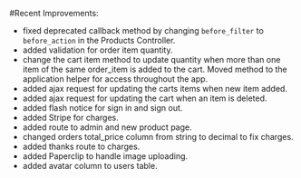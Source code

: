 #Recent Improvements:

* fixed deprecated callback method by changing `before_filter` to `before_action` in the Products Controller.
* added validation for order item quantity.
* change the cart item method to update quantity when more than one item of the same order_item is added to the cart. Moved method to the application helper for access throughout the app.
* added ajax request for updating the carts items when new item added.
* added ajax request for updating the cart when an item is deleted.
* added flash notice for sign in and sign out.
* added Stripe for charges.
* added route to admin and new product page.
* changed orders total_price column from string to decimal to fix charges.
* added thanks route to charges.
* added Paperclip to handle image uploading.
* added avatar column to users table.
